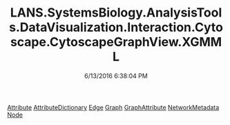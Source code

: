 ﻿---
title: LANS.SystemsBiology.AnalysisTools.DataVisualization.Interaction.Cytoscape.CytoscapeGraphView.XGMML
date: 6/13/2016 6:38:04 PM
---

[Attribute](T-LANS.SystemsBiology.AnalysisTools.DataVisualization.Interaction.Cytoscape.CytoscapeGraphView.XGMML.Attribute.html)
[AttributeDictionary](T-LANS.SystemsBiology.AnalysisTools.DataVisualization.Interaction.Cytoscape.CytoscapeGraphView.XGMML.AttributeDictionary.html)
[Edge](T-LANS.SystemsBiology.AnalysisTools.DataVisualization.Interaction.Cytoscape.CytoscapeGraphView.XGMML.Edge.html)
[Graph](T-LANS.SystemsBiology.AnalysisTools.DataVisualization.Interaction.Cytoscape.CytoscapeGraphView.XGMML.Graph.html)
[GraphAttribute](T-LANS.SystemsBiology.AnalysisTools.DataVisualization.Interaction.Cytoscape.CytoscapeGraphView.XGMML.GraphAttribute.html)
[NetworkMetadata](T-LANS.SystemsBiology.AnalysisTools.DataVisualization.Interaction.Cytoscape.CytoscapeGraphView.XGMML.NetworkMetadata.html)
[Node](T-LANS.SystemsBiology.AnalysisTools.DataVisualization.Interaction.Cytoscape.CytoscapeGraphView.XGMML.Node.html)
